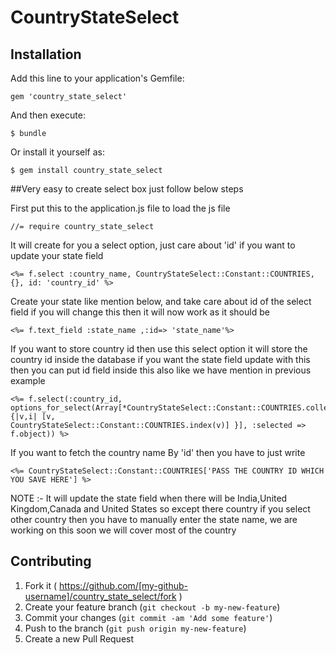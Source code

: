 # CountryStateSelect


## Installation

Add this line to your application's Gemfile:

    gem 'country_state_select'

And then execute:

    $ bundle

Or install it yourself as:

    $ gem install country_state_select


##Very easy to create select box just follow below steps

First put this to the application.js file to load the js file
    
    //= require country_state_select

It will create for you a select option, just care about 'id' if you want to update your state field 

    <%= f.select :country_name, CountryStateSelect::Constant::COUNTRIES, {}, id: 'country_id' %>

Create your state like mention below, and take care about id of the select field if you will change this then it will now work as it should be 

    <%= f.text_field :state_name ,:id=> 'state_name'%>

If you want to store country id then use this select option it will store the country id inside the database if you want the state field update with this then you can put id field inside this also like we have mention in previous example  

    <%= f.select(:country_id, options_for_select(Array[*CountryStateSelect::Constant::COUNTRIES.collect {|v,i| [v,
    CountryStateSelect::Constant::COUNTRIES.index(v)] }], :selected => f.object)) %>

If you want to fetch the country name By 'id' then you have to just write 

    <%= CountryStateSelect::Constant::COUNTRIES['PASS THE COUNTRY ID WHICH YOU SAVE HERE'] %>


NOTE :- It will update the state field when there will be India,United Kingdom,Canada and United States so except there country if you select other country then you have to manually enter the state name, we are working on this soon we will cover most of the country 


## Contributing

1. Fork it ( https://github.com/[my-github-username]/country_state_select/fork )
2. Create your feature branch (`git checkout -b my-new-feature`)
3. Commit your changes (`git commit -am 'Add some feature'`)
4. Push to the branch (`git push origin my-new-feature`)
5. Create a new Pull Request
